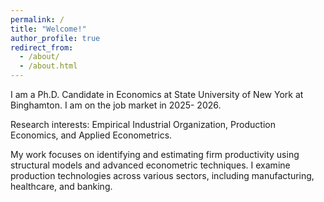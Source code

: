 ```yaml
---
permalink: /
title: "Welcome!"
author_profile: true
redirect_from: 
  - /about/
  - /about.html
---
```


I am a Ph.D. Candidate in Economics at State University of New York at Binghamton.  I am on the job market in 2025- 2026.

Research interests: Empirical Industrial Organization, Production Economics, and Applied Econometrics. 

My work focuses on identifying and estimating firm productivity using structural models and advanced econometric techniques. I examine production technologies across various sectors, including manufacturing, healthcare, and banking. 

